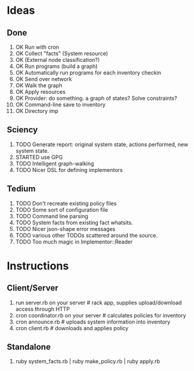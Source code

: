 # Ideas
## Done
1. OK Run with cron
2. OK Collect "facts" (System resource)
3. OK (External node classification?)
4. OK Run programs (build a graph)
5. OK Automatically run programs for each inventory checkin
6. OK Send over network
7. OK Walk the graph
8. OK Apply resources
9. OK Provider: do something. a graph of states? Solve constraints?
10. OK Command-line save to inventory
11. OK Directory imp

## Sciency
1. TODO Generate report: original system state, actions performed, new system state.
2. STARTED use GPG
3. TODO Intelligent graph-walking
4. TODO Nicer DSL for defining implementors

## Tedium
1. TODO Don't recreate existing policy files
2. TODO Some sort of configuration file
3. TODO Command line parsing
4. TODO System facts from existing fact whatsits.
5. TODO Nicer json-shape error messages
6. TODO various other TODOs scattered around the source.
7. TODO Too much magic in Implementor::Reader

# Instructions
## Client/Server
1. run server.rb on your server # rack app, supplies upload/download access through HTTP
2. cron coordinator.rb on your server # calculates policies for inventory
3. cron announce.rb # uploads system information into inventory
4. cron client.rb   # downloads and applies policy

## Standalone
1. ruby system_facts.rb  | ruby make_policy.rb  | ruby apply.rb
